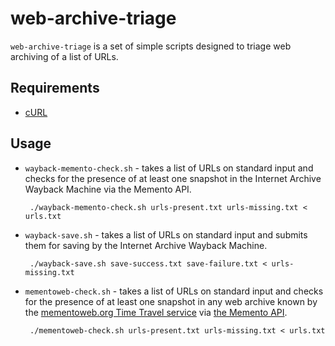web-archive-triage
==================

`web-archive-triage` is a set of simple scripts designed to triage web archiving of a list of URLs.

## Requirements

 * [cURL](http://curl.haxx.se/)

## Usage

 * `wayback-memento-check.sh` - takes a list of URLs on standard input and checks for the presence of at least one snapshot in the Internet Archive Wayback Machine via the Memento API.

        ./wayback-memento-check.sh urls-present.txt urls-missing.txt < urls.txt

 * `wayback-save.sh` - takes a list of URLs on standard input and submits them for saving by the Internet Archive Wayback Machine.

        ./wayback-save.sh save-success.txt save-failure.txt < urls-missing.txt

 * `mementoweb-check.sh` - takes a list of URLs on standard input and checks for the presence of at least one snapshot in any web archive known by the [mementoweb.org Time Travel service](http://timetravel.mementoweb.org/about/#find) via [the Memento API](http://timetravel.mementoweb.org/guide/api/#timegate).

        ./mementoweb-check.sh urls-present.txt urls-missing.txt < urls.txt

